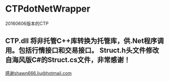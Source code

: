 # CTPdotNetWrapper


20160606版本的CTP

CTP.dll
将非托管C++库转换为托管库，供.Net程序调用。包括行情接口和交易接口。
Struct.h头文件修改自海风版C#的Struct.cs文件，非常感谢！
----------------------------
感谢shawn666.liu@hotmail.com
